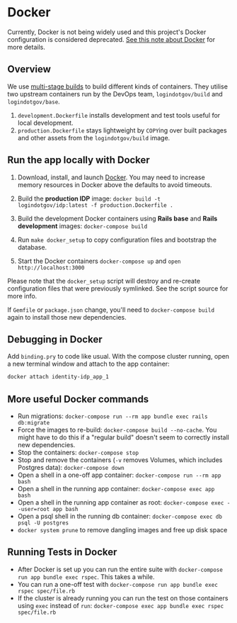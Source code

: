# Docker

Currently, Docker is not being widely used and this project's Docker configuration is considered deprecated. [See this note about Docker](./local-development.md#installing-with-docker) for more details.

## Overview

We use [multi-stage builds](https://docs.docker.com/develop/develop-images/multistage-build/#use-multi-stage-builds) to build different kinds of containers. They utilise two upstream containers run by the DevOps team, `logindotgov/build` and `logindotgov/base`.

1. `development.Dockerfile` installs development and test tools useful for local development.
1. `production.Dockerfile` stays lightweight by `COPY`ing over built packages and other assets from the `logindotgov/build` image.

## Run the app locally with Docker

1. Download, install, and launch [Docker](https://www.docker.com/products/docker-desktop). You may need to increase memory resources in Docker above the defaults to avoid timeouts.

1. Build the __production IDP__ image: `docker build -t logindotgov/idp:latest -f production.Dockerfile .`

1. Build the development Docker containers using __Rails base__ and __Rails development__ images: `docker-compose build`

1. Run `make docker_setup` to copy configuration files and bootstrap the database.

1. Start the Docker containers `docker-compose up` and `open http://localhost:3000`

Please note that the `docker_setup` script will destroy and re-create configuration files that were previously symlinked.  See the script source for more info.

If `Gemfile` or `package.json` change, you'll need to `docker-compose build` again to install those new dependencies.

## Debugging in Docker

Add `binding.pry` to code like usual.
With the compose cluster running, open a new terminal window and attach to the app container:

```sh
docker attach identity-idp_app_1
```

## More useful Docker commands

* Run migrations: `docker-compose run --rm app bundle exec rails db:migrate`
* Force the images to re-build: `docker-compose build --no-cache`. You might have to do this if a "regular build" doesn't seem to correctly install new dependencies.
* Stop the containers: `docker-compose stop`
* Stop and remove the containers (`-v` removes Volumes, which includes Postgres data): `docker-compose down`
* Open a shell in a one-off app container: `docker-compose run --rm app bash`
* Open a shell in the running app container: `docker-compose exec app bash`
* Open a shell in the running app container as root: `docker-compose exec --user=root app bash`
* Open a psql shell in the running db container: `docker-compose exec db psql -U postgres`
* `docker system prune` to remove dangling images and free up disk space

## Running Tests in Docker

* After Docker is set up you can run the entire suite with `docker-compose run app bundle exec rspec`. This takes a while.
* You can run a one-off test with `docker-compose run app bundle exec rspec spec/file.rb`
* If the cluster is already running you can run the test on those containers using `exec` instead of `run`: `docker-compose exec app bundle exec rspec spec/file.rb`
